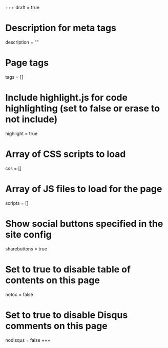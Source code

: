+++
draft = true

# Description for meta tags
description = ""

# Page tags
tags = []

# Include highlight.js for code highlighting (set to false or erase to not include)
highlight = true

# Array of CSS scripts to load
css = []

# Array of JS files to load for the page
scripts = []

# Show social buttons specified in the site config
sharebuttons = true

# Set to true to disable table of contents on this page
notoc = false

# Set to true to disable Disqus comments on this page
nodisqus = false
+++
